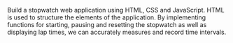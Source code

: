 Build a stopwatch web application using HTML, CSS and JavaScript. HTML is used to structure the elements of the application. By implementing functions for starting, pausing and resetting the stopwatch as well as displaying lap times, we can accurately measures and record time intervals.
